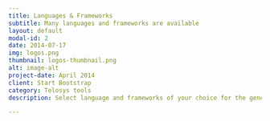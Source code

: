 ```yaml
---
title: Languages & Frameworks
subtitle: Many languages and frameworks are available
layout: default
modal-id: 2
date: 2014-07-17
img: logos.png
thumbnail: logos-thumbnail.png
alt: image-alt
project-date: April 2014
client: Start Bootstrap
category: Telosys tools
description: Select language and frameworks of your choice for the generated application

---
```

